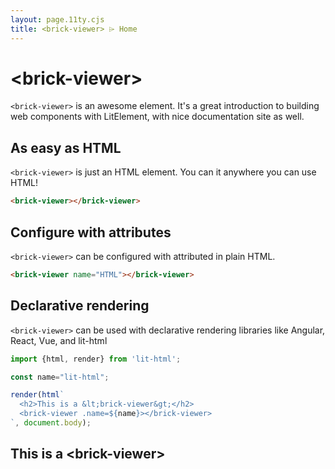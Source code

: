 ```yaml
---
layout: page.11ty.cjs
title: <brick-viewer> ⌲ Home
---
```


# &lt;brick-viewer>

`<brick-viewer>` is an awesome element. It's a great introduction to building web components with LitElement, with nice documentation site as well.

## As easy as HTML

<section class="columns">
  <div>

`<brick-viewer>` is just an HTML element. You can it anywhere you can use HTML!

```html
<brick-viewer></brick-viewer>
```

  </div>
  <div>

<brick-viewer></brick-viewer>

  </div>
</section>

## Configure with attributes

<section class="columns">
  <div>

`<brick-viewer>` can be configured with attributed in plain HTML.

```html
<brick-viewer name="HTML"></brick-viewer>
```

  </div>
  <div>

<brick-viewer name="HTML"></brick-viewer>

  </div>
</section>

## Declarative rendering

<section class="columns">
  <div>

`<brick-viewer>` can be used with declarative rendering libraries like Angular, React, Vue, and lit-html

```js
import {html, render} from 'lit-html';

const name="lit-html";

render(html`
  <h2>This is a &lt;brick-viewer&gt;</h2>
  <brick-viewer .name=${name}></brick-viewer>
`, document.body);
```

  </div>
  <div>

<h2>This is a &lt;brick-viewer&gt;</h2>
<brick-viewer name="lit-html"></brick-viewer>

  </div>
</section>

